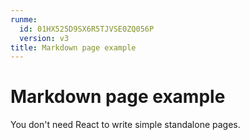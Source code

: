 ```yaml
---
runme:
  id: 01HX525D9SX6R5TJVSE0ZQ056P
  version: v3
title: Markdown page example
---
```


# Markdown page example

You don't need React to write simple standalone pages.
